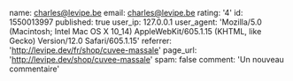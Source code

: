name: charles@levipe.be
email: charles@levipe.be
rating: '4'
id: 1550013997
published: true
user_ip: 127.0.0.1
user_agent: 'Mozilla/5.0 (Macintosh; Intel Mac OS X 10_14) AppleWebKit/605.1.15 (KHTML, like Gecko) Version/12.0 Safari/605.1.15'
referrer: 'http://levipe.dev/fr/shop/cuvee-massale'
page_url: 'http://levipe.dev/shop/cuvee-massale'
spam: false
comment: 'Un nouveau commentaire'
